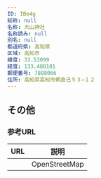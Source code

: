 ```yaml
---
ID: IBe4g
総称: null
名称: 大山神社
名称読み: null
別名: null
都道府県: 高知県
区域: 高知市
緯度: 33.53099
経度: 133.480101
郵便番号: 7808066
住所: 高知県高知市朝倉己５３−１２
---
```


## その他

### 参考URL

| URL | 説明          |
| --- | ------------- |
|     | OpenStreetMap |
